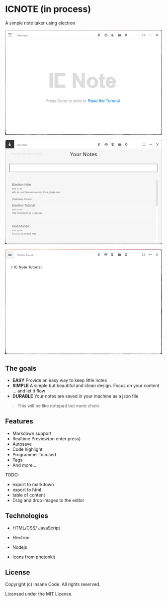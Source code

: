 # ICNOTE (in process)

A simple note taker using electron

![ICNOTE](documentation/assets/images/img1.png)

![ICNOTE](documentation/assets/images/img2.png)

![ICNOTE](documentation/assets/images/img3.png)

## The goals

* **EASY** Provide an easy way to keep little notes
* **SIMPLE** A simple but beautiful and clean design. Focus on your content ... and let it flow
* **DURABLE** Your notes are saved in your machine as a json file

> This will be like notepad but more chulo 
## Features

* Markdown support
* Realtime Preview(on enter press)
* Autosave
* Code highlight
* Programmer focused
* Tags
* And more...

TODO:
- export to markdown
- export to html
- table of content
- Drag and drop images to the editor

## Technologies

* HTML/CSS/ JavaScript
* Electron
* Nodejs

* Icons from photonkit
## License

Copyright (c) Insane Code. All rights reserved.

Licensed under the MIT License.
